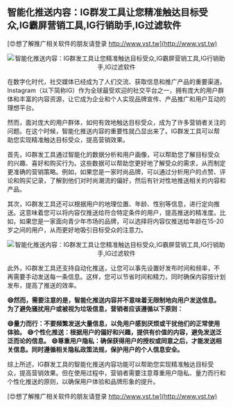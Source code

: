 ## **智能化推送内容：IG群发工具让您精准触达目标受众,IG霸屏营销工具,IG行销助手,IG过滤软件**

[😍想了解推广相关软件的朋友请登录 http://www.vst.tw](http://www.vst.tw)

 <center><img src="https://vst.tw/MP4/tuiguang/png/8.png" alt="智能化推送内容：IG群发工具让您精准触达目标受众,IG霸屏营销工具,IG行销助手,IG过滤软件"></center>

在数字化时代，社交媒体已经成为了人们交流、获取信息和推广产品的重要渠道。Instagram（以下简称IG）作为全球最受欢迎的社交平台之一，拥有庞大的用户群体和丰富的内容资源，让它成为企业和个人实现品牌宣传、产品推广和用户互动的理想平台。

然而，面对庞大的用户群体，如何有效地触达目标受众，成为了许多营销者关注的问题。在这个时候，智能化推送内容的重要性就凸显出来了。IG群发工具可以帮助您实现精准触达目标受众，提高营销效果。

首先，IG群发工具通过智能化的数据分析和用户画像，可以帮助您了解目标受众的兴趣、喜好和购买行为。这些数据可以帮助您更好地了解受众的需求，从而制定更准确的营销策略。例如，如果您是一家时尚品牌，可以通过分析用户的点赞、评论和购买记录，了解到他们对时尚潮流的偏好，然后有针对性地推送相关的内容和产品。

其次，IG群发工具还可以根据用户的地理位置、年龄、性别等信息，进行定向推送。这意味着您可以将内容仅推送给符合特定条件的用户，提高推送的精准度。比如，如果您是一家面向青少年市场的品牌，可以选择将内容仅推送给年龄在15-20岁之间的用户，从而更好地吸引目标受众的注意力。

 <center><img src="https://vst.tw/MP4/tuiguang/png/5.png" alt="智能化推送内容：IG群发工具让您精准触达目标受众,IG霸屏营销工具,IG行销助手,IG过滤软件"></center>

此外，IG群发工具还支持自动化推送，让您可以事先设置好发布时间和频率，不再需要手动发送每一条信息。这样，您可以节省时间和精力，同时确保内容按计划发布，提高了推送的效率。

**😄然而，需要注意的是，智能化推送内容并不意味着无限制地向用户发送信息。为了避免骚扰用户或被视为垃圾信息，营销者应该遵循以下原则：**

**😄量力而行：不要频繁发送大量信息，以免用户感到厌烦或干扰他们的正常使用体验。**
**😄个性化推送：根据用户的偏好和兴趣，提供有价值的内容，避免发送泛泛而论的信息。**
**😄尊重用户隐私：确保获得用户的授权或同意之后，才能发送相关信息。同时遵循相关隐私政策法规，保护用户的个人信息安全。**

综上所述，IG群发工具的智能化推送内容功能可以帮助您实现精准触达目标受众，提高营销效果。但在使用过程中，营销者需要注意尊重用户隐私、量力而行和个性化推送的原则，以确保用户体验和品牌形象的提升。

[😍想了解推广相关软件的朋友请登录 http://www.vst.tw](http://www.vst.tw)



